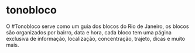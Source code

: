 # tonobloco

O #Tonobloco serve como um guia dos blocos do Rio de Janeiro, os blocos são organizados por bairro, data e hora, cada bloco tem uma página exclusiva de informação, localização, concentração, trajeto, dicas e muito mais.
